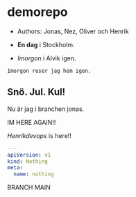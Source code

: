 # demorepo

- Authors: Jonas, Nez, Oliver och Henrik

- **En dag** i Stockholm.
- _Imorgon_ i Alvik igen.

`Imorgon reser jag hem igen. `


## Snö. Jul. Kul!
Nu är jag i branchen jonas.

IM HERE AGAIN!!

_Henrikdevops_ is here!!

```yaml
---
apiVersion: v1
kind: Nothing
meta:
  name: nothing
```


BRANCH MAIN


